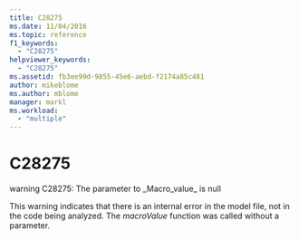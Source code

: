 ```yaml
---
title: C28275
ms.date: 11/04/2016
ms.topic: reference
f1_keywords:
  - "C28275"
helpviewer_keywords:
  - "C28275"
ms.assetid: fb3ee99d-9855-45e6-aebd-f2174a85c481
author: mikeblome
ms.author: mblome
manager: markl
ms.workload:
  - "multiple"
---
```

# C28275
warning C28275: The parameter to \_Macro\_value\_ is null

 This warning indicates that there is an internal error in the model file, not in the code being analyzed. The *macroValue* function was called without a parameter.